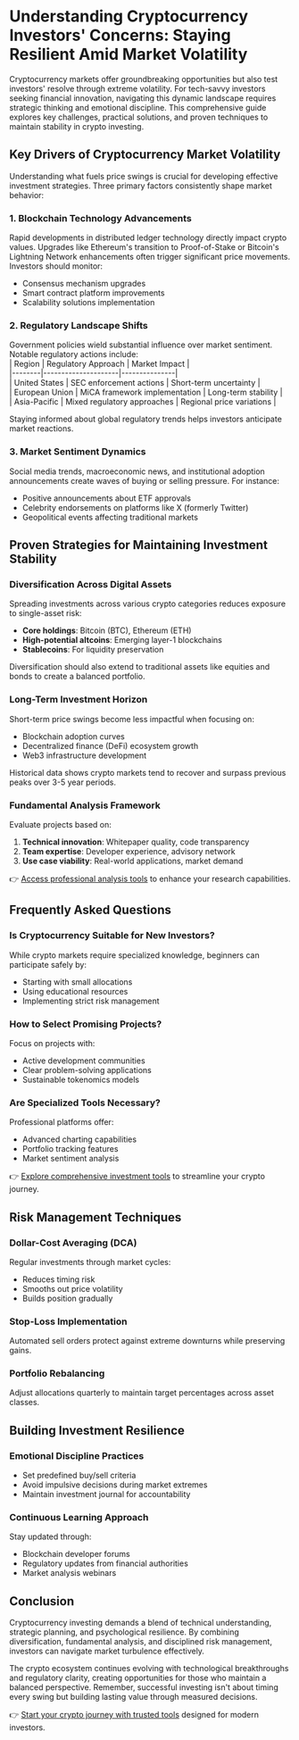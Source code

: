 # Understanding Cryptocurrency Investors' Concerns: Staying Resilient Amid Market Volatility  

Cryptocurrency markets offer groundbreaking opportunities but also test investors' resolve through extreme volatility. For tech-savvy investors seeking financial innovation, navigating this dynamic landscape requires strategic thinking and emotional discipline. This comprehensive guide explores key challenges, practical solutions, and proven techniques to maintain stability in crypto investing.  

## Key Drivers of Cryptocurrency Market Volatility  

Understanding what fuels price swings is crucial for developing effective investment strategies. Three primary factors consistently shape market behavior:  

### 1. Blockchain Technology Advancements  
Rapid developments in distributed ledger technology directly impact crypto values. Upgrades like Ethereum's transition to Proof-of-Stake or Bitcoin's Lightning Network enhancements often trigger significant price movements. Investors should monitor:  
- Consensus mechanism upgrades  
- Smart contract platform improvements  
- Scalability solutions implementation  

### 2. Regulatory Landscape Shifts  
Government policies wield substantial influence over market sentiment. Notable regulatory actions include:  
| Region | Regulatory Approach | Market Impact |  
|--------|---------------------|---------------|  
| United States | SEC enforcement actions | Short-term uncertainty |  
| European Union | MiCA framework implementation | Long-term stability |  
| Asia-Pacific | Mixed regulatory approaches | Regional price variations |  

Staying informed about global regulatory trends helps investors anticipate market reactions.  

### 3. Market Sentiment Dynamics  
Social media trends, macroeconomic news, and institutional adoption announcements create waves of buying or selling pressure. For instance:  
- Positive announcements about ETF approvals  
- Celebrity endorsements on platforms like X (formerly Twitter)  
- Geopolitical events affecting traditional markets  

## Proven Strategies for Maintaining Investment Stability  

### Diversification Across Digital Assets  
Spreading investments across various crypto categories reduces exposure to single-asset risk:  
- **Core holdings**: Bitcoin (BTC), Ethereum (ETH)  
- **High-potential altcoins**: Emerging layer-1 blockchains  
- **Stablecoins**: For liquidity preservation  

Diversification should also extend to traditional assets like equities and bonds to create a balanced portfolio.  

### Long-Term Investment Horizon  
Short-term price swings become less impactful when focusing on:  
- Blockchain adoption curves  
- Decentralized finance (DeFi) ecosystem growth  
- Web3 infrastructure development  

Historical data shows crypto markets tend to recover and surpass previous peaks over 3-5 year periods.  

### Fundamental Analysis Framework  
Evaluate projects based on:  
1. **Technical innovation**: Whitepaper quality, code transparency  
2. **Team expertise**: Developer experience, advisory network  
3. **Use case viability**: Real-world applications, market demand  

👉 [Access professional analysis tools](https://bit.ly/okx-bonus) to enhance your research capabilities.  

## Frequently Asked Questions  

### Is Cryptocurrency Suitable for New Investors?  
While crypto markets require specialized knowledge, beginners can participate safely by:  
- Starting with small allocations  
- Using educational resources  
- Implementing strict risk management  

### How to Select Promising Projects?  
Focus on projects with:  
- Active development communities  
- Clear problem-solving applications  
- Sustainable tokenomics models  

### Are Specialized Tools Necessary?  
Professional platforms offer:  
- Advanced charting capabilities  
- Portfolio tracking features  
- Market sentiment analysis  

👉 [Explore comprehensive investment tools](https://bit.ly/okx-bonus) to streamline your crypto journey.  

## Risk Management Techniques  

### Dollar-Cost Averaging (DCA)  
Regular investments through market cycles:  
- Reduces timing risk  
- Smooths out price volatility  
- Builds position gradually  

### Stop-Loss Implementation  
Automated sell orders protect against extreme downturns while preserving gains.  

### Portfolio Rebalancing  
Adjust allocations quarterly to maintain target percentages across asset classes.  

## Building Investment Resilience  

### Emotional Discipline Practices  
- Set predefined buy/sell criteria  
- Avoid impulsive decisions during market extremes  
- Maintain investment journal for accountability  

### Continuous Learning Approach  
Stay updated through:  
- Blockchain developer forums  
- Regulatory updates from financial authorities  
- Market analysis webinars  

## Conclusion  

Cryptocurrency investing demands a blend of technical understanding, strategic planning, and psychological resilience. By combining diversification, fundamental analysis, and disciplined risk management, investors can navigate market turbulence effectively.  

The crypto ecosystem continues evolving with technological breakthroughs and regulatory clarity, creating opportunities for those who maintain a balanced perspective. Remember, successful investing isn't about timing every swing but building lasting value through measured decisions.  

👉 [Start your crypto journey with trusted tools](https://bit.ly/okx-bonus) designed for modern investors.  
